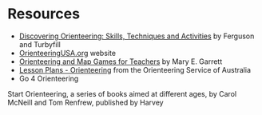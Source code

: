 # Resources

* [Discovering Orienteering: Skills, Techniques and Activities](https://www.google.com/books/edition/Discovering\_Orienteering/zTNO3OpiUHMC?hl=en) by Ferguson and Turbyfill&#x20;
* [OrienteeringUSA.org](https://www.orienteeringusa.org) website
* [Orienteering and Map Games for Teachers](https://www.google.com/books/edition/Orienteering\_and\_Map\_Games\_for\_Teachers/Y-\_ExQEACAAJ?hl=en) by Mary E. Garrett
* [Lesson Plans - Orienteering](https://osoa.com.au/product/lesson-plan-orienteering/) from the Orienteering Service of Australia
* Go 4 Orienteering

Start Orienteering, a series of books aimed at different ages, by Carol McNeill and Tom Renfrew, published by Harvey
